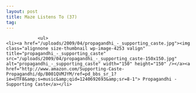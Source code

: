 ```yaml
---
layout: post
title: Maze Listens To (37)
tag: 
---
```



                <ul>
    <li><a href="/uploads/2009/04/propagandhi_-_supporting_caste.jpg"><img class="alignnone size-thumbnail wp-image-4253 valign" title="propagandhi_-_supporting_caste" src="/uploads/2009/04/propagandhi_-_supporting_caste-150x150.jpg" alt="propagandhi_-_supporting_caste" width="150" height="150" /></a><a href="http://www.amazon.com/Supporting-Caste-Propagandhi/dp/B001QVMJYM/ref=pd_bbs_sr_1?ie=UTF8&amp;s=music&amp;qid=1240692693&amp;sr=8-1"> Propagandhi - Supporting Caste</a></li>
</ul>
            

